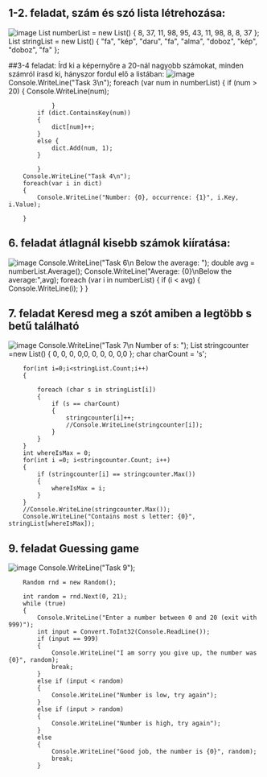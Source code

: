 ## 1-2. feladat, szám és szó lista létrehozása:
![image](https://user-images.githubusercontent.com/44648333/196877149-2f5b6e1f-0eff-438b-b0c1-546b0793c654.png)
List<int> numberList = new List<int>() { 8, 37, 11, 98, 95, 43, 11, 98, 8, 8, 37 };
List<string> stringList = new List<string>() { "fa", "kép", "daru", "fa", "alma", "doboz", "kép", "doboz", "fa" };
  
##3-4 feladat: Írd ki a képernyőre a 20-nál nagyobb számokat, minden számról írasd ki, hányszor fordul elő a listában:
![image](https://user-images.githubusercontent.com/44648333/196878204-4173e7ef-576e-4daf-acee-338b99059cde.png)
 Console.WriteLine("Task 3\n");
           foreach (var num in numberList)
            {
                if (num > 20)
                {
                    Console.WriteLine(num);
                      
                }
            if (dict.ContainsKey(num))
            {
                dict[num]++;
            }
            else {
                dict.Add(num, 1);
            }

            }
        Console.WriteLine("Task 4\n");
        foreach(var i in dict)
        {
            Console.WriteLine("Number: {0}, occurrence: {1}", i.Key, i.Value);
        
        }
  ## 6. feladat átlagnál kisebb számok kiíratása:
  ![image](https://user-images.githubusercontent.com/44648333/196878494-168619ae-bef2-404f-8d71-6ba00a762584.png)
Console.WriteLine("Task 6\n Below the average: ");
        double avg = numberList.Average();
        Console.WriteLine("Average: {0}\nBelow the average:",avg);
        foreach (var i in numberList)
        {
            if (i < avg)
            {
                Console.WriteLine(i);
            }
        }
                        
  ## 7. feladat Keresd meg a szót amiben a legtöbb s betű található
  ![image](https://user-images.githubusercontent.com/44648333/196883437-a043abd2-477a-4572-b379-408bfab73d96.png)
 Console.WriteLine("Task 7\n Number of s: ");
        List<int> stringcounter =new List<int>() { 0, 0, 0, 0,0, 0, 0, 0, 0,0 };
        char charCount = 's';

        for(int i=0;i<stringList.Count;i++)
        {

            foreach (char s in stringList[i])
            {
                if (s == charCount)
                {
                    stringcounter[i]++;
                    //Console.WriteLine(stringcounter[i]);
                }
            }
        }
        int whereIsMax = 0;
        for(int i =0; i<stringcounter.Count; i++)
        {
            if (stringcounter[i] == stringcounter.Max())
            {
                whereIsMax = i;
            }
        }
        //Console.WriteLine(stringcounter.Max());
        Console.WriteLine("Contains most s letter: {0}", stringList[whereIsMax]);
                        
  ## 9. feladat Guessing game
  ![image](https://user-images.githubusercontent.com/44648333/196878699-3678d551-5e50-4bf9-b76d-4078cc7d1879.png)
Console.WriteLine("Task 9");

        Random rnd = new Random();

        int random = rnd.Next(0, 21);
        while (true)
        {
            Console.WriteLine("Enter a number between 0 and 20 (exit with 999)");
            int input = Convert.ToInt32(Console.ReadLine());
            if (input == 999)
            {
                Console.WriteLine("I am sorry you give up, the number was {0}", random);
                break;
            }
            else if (input < random)
            {
                Console.WriteLine("Number is low, try again");
            }
            else if (input > random)
            {
                Console.WriteLine("Number is high, try again");
            }
            else
            {
                Console.WriteLine("Good job, the number is {0}", random);
                break;
            }


